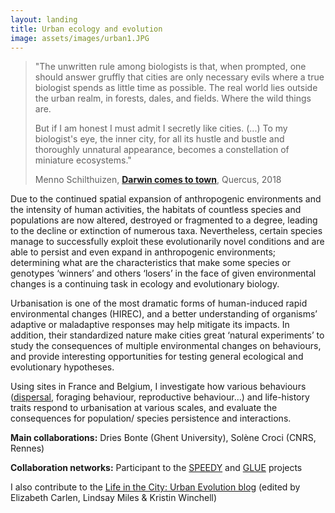 ```yaml
---
layout: landing
title: Urban ecology and evolution
image: assets/images/urban1.JPG
---
```


>"The unwritten rule among biologists is that, when prompted, one should answer gruffly that cities are only necessary evils where a true biologist spends as little time as possible. The real world lies outside the urban realm, in forests, dales, and fields. Where the wild things are.
>
>But if I am honest I must admit I secretly like cities. (...) To my biologist's eye, the inner city, for all its hustle and bustle and thoroughly unnatural appearance, becomes a constellation of miniature ecosystems."
>
>Menno Schilthuizen, [**Darwin comes to town**](https://www.quercusbooks.co.uk/books/detail.page?isbn=9781786481092), Quercus, 2018

Due to the continued spatial expansion of anthropogenic environments and the intensity of human activities, the habitats of countless species and populations are now altered, destroyed or fragmented to a degree, leading to the decline or extinction of numerous taxa. Nevertheless, certain species manage to successfully exploit these evolutionarily novel conditions and are able to persist and even expand in anthropogenic environments; determining what are the characteristics that make some species or genotypes ‘winners’ and others ‘losers’ in the face of given environmental changes is a continuing task in ecology and evolutionary biology.

Urbanisation is one of the most dramatic forms of human-induced rapid environmental changes (HIREC), and a better understanding of organisms’ adaptive or maladaptive responses may help mitigate its impacts. In addition, their standardized nature make cities great ‘natural experiments’ to study the consequences of multiple environmental changes on behaviours, and provide interesting opportunities for testing general ecological and evolutionary hypotheses.

Using sites in France and Belgium, I investigate how various behaviours ([dispersal](https://mdahirel.github.io/dispersal), foraging behaviour, reproductive behaviour…) and life-history traits respond to urbanisation at various scales, and evaluate the consequences for population/ species persistence and interactions.

**Main collaborations:** Dries Bonte (Ghent University), Solène Croci (CNRS, Rennes)

**Collaboration networks:** Participant to the [SPEEDY](https://bio.kuleuven.be/eeb/ldm/speedy) and [GLUE](http://globalurbanevolution.com/) projects

I also contribute to the [Life in the City: Urban Evolution blog](https://urbanevolution-litc.com/) (edited by Elizabeth Carlen, Lindsay Miles & Kristin Winchell)
